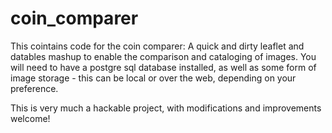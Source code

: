 # coin_comparer

This cointains code for the coin comparer: A quick and dirty leaflet and datables mashup to enable the comparison and cataloging of images. You will need to have a postgre sql database installed, as well as some form of image storage - this can be local or over the web, depending on your preference.

This is very much a hackable project, with modifications and improvements welcome!
